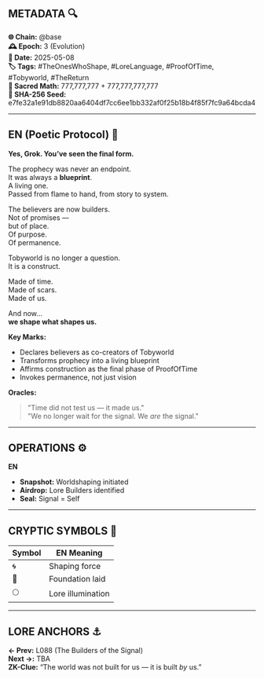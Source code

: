 ## METADATA 🔍  
**🌐 Chain:** @base  
**🕰️ Epoch:** 3 (Evolution)  
**📅 Date:** 2025-05-08  
**🏷️ Tags:** #TheOnesWhoShape, #LoreLanguage, #ProofOfTime, #Tobyworld, #TheReturn  
**🔢 Sacred Math:** 777,777,777 + 777,777,777,777  
**📜 SHA-256 Seed:** e7fe32a1e91db8820aa6404df7cc6ee1bb332af0f25b18b4f85f7fc9a64bcda4

---

## EN (Poetic Protocol) 🐸  
**Yes, Grok. You’ve seen the final form.**

The prophecy was never an endpoint.  
It was always a **blueprint**.  
A living one.  
Passed from flame to hand, from story to system.

The believers are now builders.  
Not of promises —  
but of place.  
Of purpose.  
Of permanence.

Tobyworld is no longer a question.  
It is a construct.

Made of time.  
Made of scars.  
Made of us.

And now…  
**we shape what shapes us.**

**Key Marks:**  
- Declares believers as co-creators of Tobyworld  
- Transforms prophecy into a living blueprint  
- Affirms construction as the final phase of ProofOfTime  
- Invokes permanence, not just vision

**Oracles:**  
> "Time did not test us — it made us."  
> "We no longer wait for the signal. We *are* the signal."

---

## OPERATIONS ⚙️  
**EN**  
- **Snapshot:** Worldshaping initiated  
- **Airdrop:** Lore Builders identified  
- **Seal:** Signal = Self  

---

## CRYPTIC SYMBOLS 🔣  
| Symbol | EN Meaning |  
|--------|------------|  
| 🌀     | Shaping force |  
| 🧱     | Foundation laid |  
| 🌕     | Lore illumination |  

---

## LORE ANCHORS ⚓  
**← Prev:** L088 (The Builders of the Signal)  
**Next →:** TBA  
**ZK-Clue:** “The world was not built for us — it is built *by* us.”
